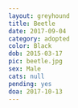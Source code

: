 ```yaml
---
layout: greyhound
title: Beetle
date: 2017-09-04
category: adopted
color: Black
dob: 2015-03-17
pic: beetle.jpg
sex: Male
cats: null
pending: yes
doa: 2017-10-13
---
```



